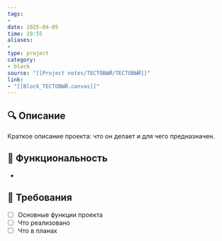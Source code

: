 ```yaml
---
tags: 
- 
date: 2025-04-05
time: 19:55
aliases: 
-
type: project
category:
- block
source: "[[Project notes/ТЕСТОВЫЙ/ТЕСТОВЫЙ]]"
link: 
- "[[Block_ТЕСТОВЫЙ.canvas]]"
---
```



## 🔍 Описание
Краткое описание проекта: что он делает и для чего предназначен.



## 🎯 Функциональность
-


## 🎯 Требования
- [ ] Основные функции проекта
- [ ] Что реализовано
- [ ] Что в планах